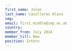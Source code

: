 ```yaml
---
first_name: Julen
last_name: Casulleras Alava
img:
email: first.middle@imp.ac.at
country:
member_from: July 2024
member_till: Now
position: Intern
---
```

